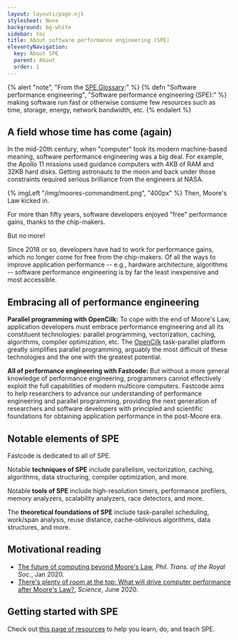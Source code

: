 ```yaml
---
layout: layouts/page.njk
stylesheet: None
background: bg-white
sidebar: toc
title: About software performance engineering (SPE)
eleventyNavigation:
  key: About SPE
  parent: About
  order: 1
---
```

{% alert "note", "From the <a href='../spe-glossary/'>SPE Glossary</a>:" %}
{% defn "Software performance engineering", "Software performance engineering (SPE):" %} making software run fast or otherwise consume few resources such as time, storage, energy, network bandwidth, etc.
{% endalert %}

## A field whose time has come (again)

In the mid-20th century, when "computer" took its modern machine-based meaning, software performance engineering was a big deal. For example, the Apollo 11 missions used guidance computers with 4KB of RAM and 32KB hard disks. Getting astronauts to the moon and back under those constraints required serious brilliance from the engineers at NASA.

{% imgLeft "/img/moores-commandment.png", "400px" %} Then, Moore's Law kicked in.

For more than fifty years, software developers enjoyed "free" performance gains, thanks to the chip-makers.

But no more!

Since 2018 or so, developers have had to work for performance gains, which no longer come for free from the chip-makers. Of all the ways to improve application performance -- e.g., hardware architecture, algorithms -- software performance engineering is by far the least inexpensive and most accessible.

## Embracing all of performance engineering

**Parallel programming with OpenCilk:** To cope with the end of Moore's Law, application developers must embrace performance engineering and all its constituent technologies: parallel programming, vectorization, caching, algorithms, compiler optimization, etc. The [OpenCilk](/get-involved/try-opencilk/) task-parallel platform greatly simplifies parallel programming, arguably the most difficult of these technologies and the one with the greatest potential. 

**All of performance engineering with Fastcode:** But without a more general knowledge of performance engineering, programmers cannot effectively exploit the full capabilities of modern multicore computers. Fastcode aims to help researchers to advance our understanding of performance engineering and parallel programming, providing the next generation of researchers and software developers with principled and scientific foundations for obtaining application performance in the post-Moore era.

## Notable elements of SPE

Fastcode is dedicated to all of SPE.

Notable **techniques of SPE** include parallelism, vectorization, caching, algorithms, data structuring, compiler optimization, and more.  

Notable **tools of SPE** include high-resolution timers, performance profilers, memory analyzers, scalability analyzers, race detectors, and more.

The **theoretical foundations of SPE** include task-parallel scheduling, work/span analysis, reuse distance, cache-oblivious algorithms, data structures, and more.

## Motivational reading

* [The future of computing beyond Moore's Law](https://royalsocietypublishing.org/doi/full/10.1098/rsta.2019.0061), *Phil. Trans. of the Royal Soc.*, Jan 2020.
* [There's plenty of room at the top: What will drive computer performance after Moore's Law?](https://www.science.org/doi/10.1126/science.aam9744), *Science*, June 2020.

## Getting started with SPE

Check out [this page of resources](/get-involved/get-started-spe/) to help you learn, do, and teach SPE.